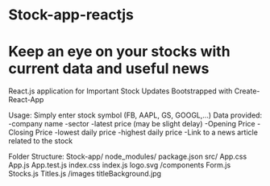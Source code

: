 # Stock-app-reactjs
# Keep an eye on your stocks with current data and useful news
React.js application for Important Stock Updates
Bootstrapped with Create-React-App

Usage:
Simply enter stock symbol (FB, AAPL, GS, GOOGL,...)
Data provided:
  -company name
  -sector
  -latest price (may be slight delay)
  -Opening Price 
  -Closing Price
  -lowest daily price
  -highest daily price
  -Link to a news article related to the stock
  

Folder Structure:
Stock-app/
  node_modules/
  package.json
  src/
    App.css
    App.js
    App.test.js
    index.css
    index.js
    logo.svg
    /components
      Form.js
      Stocks.js
      Titles.js
    /images
      titleBackground.jpg
      
 
